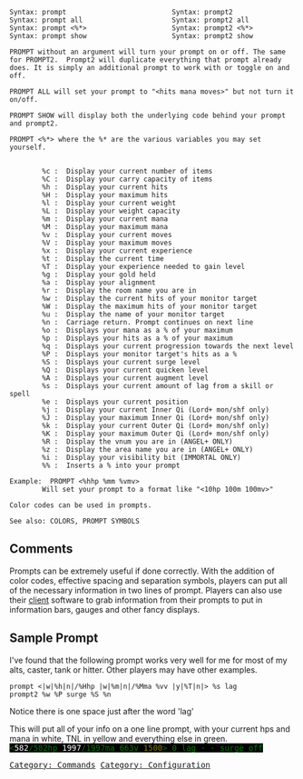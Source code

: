     Syntax: prompt                          Syntax: prompt2
    Syntax: prompt all                      Syntax: prompt2 all
    Syntax: prompt <%*>                     Syntax: prompt2 <%*>
    Syntax: prompt show                     Syntax: prompt2 show

    PROMPT without an argument will turn your prompt on or off. The same
    for PROMPT2.  Prompt2 will duplicate everything that prompt already
    does. It is simply an additional prompt to work with or toggle on and off.

    PROMPT ALL will set your prompt to "<hits mana moves>" but not turn it on/off.

    PROMPT SHOW will display both the underlying code behind your prompt
    and prompt2.

    PROMPT <%*> where the %* are the various variables you may set yourself.


            %c :  Display your current number of items
            %C :  Display your carry capacity of items
            %h :  Display your current hits
            %H :  Display your maximum hits
            %l :  Display your current weight
            %L :  Display your weight capacity
            %m :  Display your current mana
            %M :  Display your maximum mana
            %v :  Display your current moves
            %V :  Display your maximum moves
            %x :  Display your current experience
            %t :  Display the current time
            %T :  Display your experience needed to gain level
            %g :  Display your gold held
            %a :  Display your alignment
            %r :  Display the room name you are in
            %w :  Display the current hits of your monitor target
            %W :  Display the maximum hits of your monitor target
            %u :  Display the name of your monitor target
            %n :  Carriage return. Prompt continues on next line
            %o :  Displays your mana as a % of your maximum
            %p :  Displays your hits as a % of your maximum
            %q :  Displays your current progression towards the next level
            %P :  Displays your monitor target's hits as a %
            %S :  Displays your current surge level
            %Q :  Displays your current quicken level
            %A :  Displays your current augment level
            %s :  Displays your current amount of lag from a skill or spell
            %e :  Displays your current position
            %j :  Display your current Inner Qi (Lord+ mon/shf only)
            %J :  Display your maximum Inner Qi (Lord+ mon/shf only)
            %k :  Display your current Outer Qi (Lord+ mon/shf only)
            %K :  Display your maximum Outer Qi (Lord+ mon/shf only)
            %R :  Display the vnum you are in (ANGEL+ ONLY)
            %z :  Display the area name you are in (ANGEL+ ONLY)
            %i :  Display your visibility bit (IMMORTAL ONLY)
            %% :  Inserts a % into your prompt

    Example:  PROMPT <%hhp %mm %vmv> 
            Will set your prompt to a format like "<10hp 100m 100mv>"

    Color codes can be used in prompts.

    See also: COLORS, PROMPT SYMBOLS

## Comments

Prompts can be extremely useful if done correctly. With the addition of
color codes, effective spacing and separation symbols, players can put
all of the necessary information in two lines of prompt. Players can
also use their [client](:Category:Scripting "wikilink") software to grab
information from their prompts to put in information bars, gauges and
other fancy displays.

## Sample Prompt

I've found that the following prompt works very well for me for most of
my alts, caster, tank or hitter. Other players may have other examples.

    prompt <|w|%h|n|/%Hhp |w|%m|n|/%Mma %vv |y|%T|n|> %s lag 
    prompt2 %w %P surge %S %n

Notice there is one space just after the word 'lag'

This will put all of your info on a one line prompt, with your current
hps and mana in white, TNL in yellow and everything else in green.  
<tt><span style="color:#008000; background:#000000">\<<span style="color:#ffffff; background:#000000">582<span style="color:#008000; background:#000000">/582hp
<span style="color:#ffffff; background:#000000">1997<span style="color:#008000; background:#000000">/1997ma
663v
<span style="color:#808000; background:#000000">1500<span style="color:#008000; background:#000000">\>
0 lag - - surge off </span>

[Category: Commands](Category:_Commands "wikilink") [Category:
Configuration](Category:_Configuration "wikilink")
